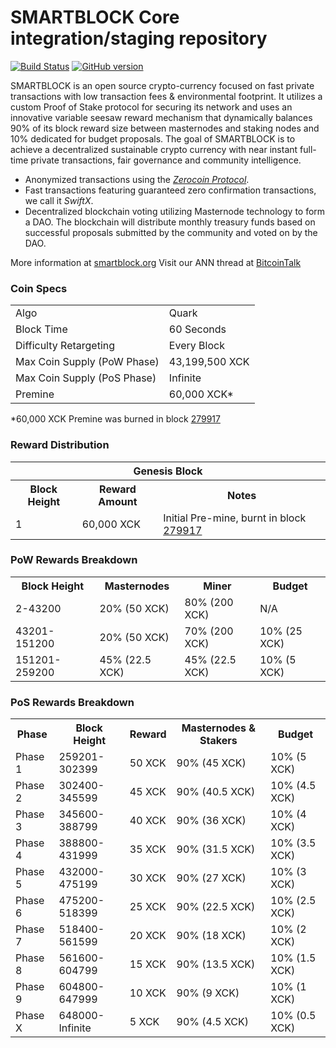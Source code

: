 SMARTBLOCK Core integration/staging repository
=====================================

[![Build Status](https://travis-ci.org/SMARTBLOCK-Project/SMARTBLOCK.svg?branch=master)](https://travis-ci.org/SMARTBLOCK-Project/SMARTBLOCK) [![GitHub version](https://badge.fury.io/gh/SMARTBLOCK-Project%2FSMARTBLOCK.svg)](https://badge.fury.io/gh/SMARTBLOCK-Project%2FSMARTBLOCK)

SMARTBLOCK is an open source crypto-currency focused on fast private transactions with low transaction fees & environmental footprint.  It utilizes a custom Proof of Stake protocol for securing its network and uses an innovative variable seesaw reward mechanism that dynamically balances 90% of its block reward size between masternodes and staking nodes and 10% dedicated for budget proposals. The goal of SMARTBLOCK is to achieve a decentralized sustainable crypto currency with near instant full-time private transactions, fair governance and community intelligence.
- Anonymized transactions using the [_Zerocoin Protocol_](http://www.smartblock.org/zxck).
- Fast transactions featuring guaranteed zero confirmation transactions, we call it _SwiftX_.
- Decentralized blockchain voting utilizing Masternode technology to form a DAO. The blockchain will distribute monthly treasury funds based on successful proposals submitted by the community and voted on by the DAO.

More information at [smartblock.org](http://www.smartblock.org) Visit our ANN thread at [BitcoinTalk](http://www.bitcointalk.org/index.php?topic=1262920)

### Coin Specs
<table>
<tr><td>Algo</td><td>Quark</td></tr>
<tr><td>Block Time</td><td>60 Seconds</td></tr>
<tr><td>Difficulty Retargeting</td><td>Every Block</td></tr>
<tr><td>Max Coin Supply (PoW Phase)</td><td>43,199,500 XCK</td></tr>
<tr><td>Max Coin Supply (PoS Phase)</td><td>Infinite</td></tr>
<tr><td>Premine</td><td>60,000 XCK*</td></tr>
</table>

*60,000 XCK Premine was burned in block [279917](http://www.presstab.pw/phpexplorer/SMARTBLOCK/block.php?blockhash=206d9cfe859798a0b0898ab00d7300be94de0f5469bb446cecb41c3e173a57e0)

### Reward Distribution

<table>
<th colspan=4>Genesis Block</th>
<tr><th>Block Height</th><th>Reward Amount</th><th>Notes</th></tr>
<tr><td>1</td><td>60,000 XCK</td><td>Initial Pre-mine, burnt in block <a href="http://www.presstab.pw/phpexplorer/SMARTBLOCK/block.php?blockhash=206d9cfe859798a0b0898ab00d7300be94de0f5469bb446cecb41c3e173a57e0">279917</a></td></tr>
</table>

### PoW Rewards Breakdown

<table>
<th>Block Height</th><th>Masternodes</th><th>Miner</th><th>Budget</th>
<tr><td>2-43200</td><td>20% (50 XCK)</td><td>80% (200 XCK)</td><td>N/A</td></tr>
<tr><td>43201-151200</td><td>20% (50 XCK)</td><td>70% (200 XCK)</td><td>10% (25 XCK)</td></tr>
<tr><td>151201-259200</td><td>45% (22.5 XCK)</td><td>45% (22.5 XCK)</td><td>10% (5 XCK)</td></tr>
</table>

### PoS Rewards Breakdown

<table>
<th>Phase</th><th>Block Height</th><th>Reward</th><th>Masternodes & Stakers</th><th>Budget</th>
<tr><td>Phase 1</td><td>259201-302399</td><td>50 XCK</td><td>90% (45 XCK)</td><td>10% (5 XCK)</td></tr>
<tr><td>Phase 2</td><td>302400-345599</td><td>45 XCK</td><td>90% (40.5 XCK)</td><td>10% (4.5 XCK)</td></tr>
<tr><td>Phase 3</td><td>345600-388799</td><td>40 XCK</td><td>90% (36 XCK)</td><td>10% (4 XCK)</td></tr>
<tr><td>Phase 4</td><td>388800-431999</td><td>35 XCK</td><td>90% (31.5 XCK)</td><td>10% (3.5 XCK)</td></tr>
<tr><td>Phase 5</td><td>432000-475199</td><td>30 XCK</td><td>90% (27 XCK)</td><td>10% (3 XCK)</td></tr>
<tr><td>Phase 6</td><td>475200-518399</td><td>25 XCK</td><td>90% (22.5 XCK)</td><td>10% (2.5 XCK)</td></tr>
<tr><td>Phase 7</td><td>518400-561599</td><td>20 XCK</td><td>90% (18 XCK)</td><td>10% (2 XCK)</td></tr>
<tr><td>Phase 8</td><td>561600-604799</td><td>15 XCK</td><td>90% (13.5 XCK)</td><td>10% (1.5 XCK)</td></tr>
<tr><td>Phase 9</td><td>604800-647999</td><td>10 XCK</td><td>90% (9 XCK)</td><td>10% (1 XCK)</td></tr>
<tr><td>Phase X</td><td>648000-Infinite</td><td>5 XCK</td><td>90% (4.5 XCK)</td><td>10% (0.5 XCK)</td></tr>
</table>
